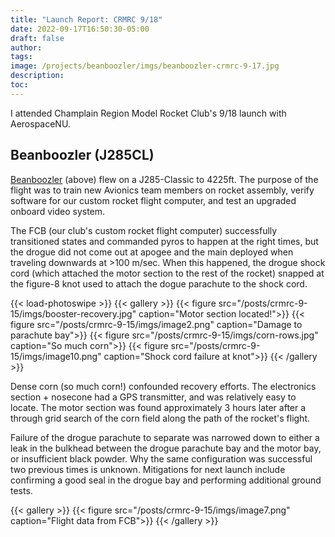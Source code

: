 ```yaml
---
title: "Launch Report: CRMRC 9/18"
date: 2022-09-17T16:50:30-05:00
draft: false
author:
tags:
image: /projects/beanboozler/imgs/beanboozler-crmrc-9-17.jpg
description:
toc:
---
```


I attended Champlain Region Model Rocket Club's 9/18 launch with AerospaceNU.

## Beanboozler (J285CL)

[Beanboozler](/projects/beanboozler) (above) flew on a J285-Classic to 4225ft. The purpose of the flight was to train new Avionics team members on rocket assembly, verify software for our custom rocket flight computer, and test an upgraded onboard video system.

The FCB (our club's custom rocket flight computer) successfully transitioned states and commanded pyros to happen at the right times, but the drogue did not come out at apogee and the main deployed when traveling downwards at >100 m/sec. When this happened, the drogue shock cord (which attached the motor section to the rest of the rocket) snapped at the figure-8 knot used to attach the dogue parachute to the shock cord. 

{{< load-photoswipe >}}
{{< gallery >}} 
    {{< figure src="/posts/crmrc-9-15/imgs/booster-recovery.jpg" caption="Motor section located!">}}
    {{< figure src="/posts/crmrc-9-15/imgs/image2.png" caption="Damage to parachute bay">}}
    {{< figure src="/posts/crmrc-9-15/imgs/corn-rows.jpg" caption="So much corn">}}
    {{< figure src="/posts/crmrc-9-15/imgs/image10.png" caption="Shock cord failure at knot">}}
{{< /gallery >}}

Dense corn (so much corn!) confounded recovery efforts. The electronics section + nosecone had a GPS transmitter, and was relatively easy to locate. The motor section was found approximately 3 hours later after a through grid search of the corn field along the path of the rocket's flight.

Failure of the drogue parachute to separate was narrowed down to either a leak in the bulkhead between the drogue parachute bay and the motor bay, or insufficient black powder. Why the same configuration was successful two previous times is unknown. Mitigations for next launch include confirming a good seal in the drogue bay and performing additional ground tests.

{{< gallery >}} 
    {{< figure src="/posts/crmrc-9-15/imgs/image7.png" caption="Flight data from FCB">}}
{{< /gallery >}}

